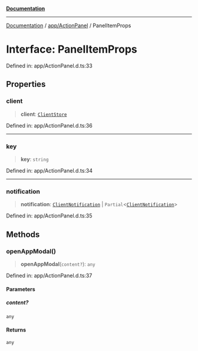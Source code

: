 [**Documentation**](../../../index.md)

***

[Documentation](../../../index.md) / [app/ActionPanel](../index.md) / PanelItemProps

# Interface: PanelItemProps

Defined in: app/ActionPanel.d.ts:33

## Properties

### client

> **client**: [`ClientStore`](../../../stores/ClientStore/classes/ClientStore.md)

Defined in: app/ActionPanel.d.ts:36

***

### key

> **key**: `string`

Defined in: app/ActionPanel.d.ts:34

***

### notification

> **notification**: [`ClientNotification`](../../../perspective-client/interfaces/ClientNotification.md) \| `Partial`\<[`ClientNotification`](../../../perspective-client/interfaces/ClientNotification.md)\>

Defined in: app/ActionPanel.d.ts:35

## Methods

### openAppModal()

> **openAppModal**(`content?`): `any`

Defined in: app/ActionPanel.d.ts:37

#### Parameters

##### content?

`any`

#### Returns

`any`
